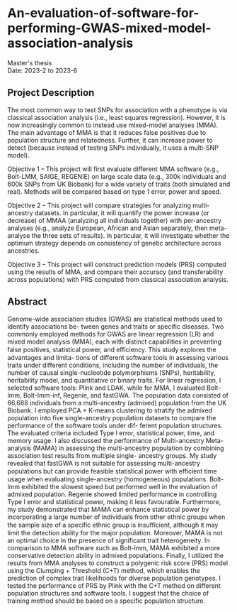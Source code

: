 # An-evaluation-of-software-for-performing-GWAS-mixed-model-association-analysis
Master's thesis   
Date: 2023-2 to 2023-6   

## Project Description
The most common way to test SNPs for association with a phenotype is via classical association analysis (i.e., least 
squares regression). However, it is now increasingly common to instead use mixed-model analyses (MMA). The main 
advantage of MMA is that it reduces false positives due to population structure and relatedness. Further, it can increase 
power to detect (because instead of testing SNPs individually, it uses a multi-SNP model).    

Objective 1 – This project will first evaluate different MMA software (e.g., Bolt-LMM, SAIGE, REGENIE) on large scale 
data (e.g., 300k individuals and 600k SNPs from UK Biobank) for a wide variety of traits (both simulated and real). 
Methods will be compared based on type 1 error, power and speed.    

Objective 2 – This project will compare strategies for analyzing multi-ancestry datasets. In particular, it will quantify the 
power increase (or decrease) of MMAA (analyzing all individuals together) with per-ancestry analyses (e.g., analyze 
European, African and Asian separately, then meta-analyse the three sets of results). In particular, it will investigate 
whether the optimum strategy depends on consistency of genetic architecture across ancestries.    

Objective 3 – This project will construct prediction models (PRS) computed using the results of MMA, and compare their 
accuracy (and transferability across populations) with PRS computed from classical association analysis.   

      
## Abstract
Genome-wide association studies (GWAS) are statistical methods used to identify associations be- tween genes and traits or specific diseases. Two commonly employed methods for GWAS are linear regression (LR) and mixed model analysis (MMA), each with distinct capabilities in preventing false positives, statistical power, and eﬀiciency. This study explores the advantages and limita- tions of different software tools in assessing various traits under different conditions, including the number of individuals, the number of causal single-nucleotide polymorphisms (SNPs), heritability, heritability model, and quantitative or binary traits. For linear regression, I selected software tools: Plink and LDAK, while for MMA, I evaluated Bolt-lmm, Bolt-lmm-inf, Regenie, and fastGWA. The population data consisted of 66,688 individuals from a multi-ancestry (admixed) population from the UK Biobank. I employed PCA + K-means clustering to stratify the admixed population into five single-ancestry population datasets to compare the performance of the software tools under dif- ferent population structures. The evaluated criteria included Type I error, statistical power, time, and memory usage. I also discussed the performance of Multi-ancestry Meta-analysis (MAMA) in assessing the multi-ancestry population by combining association test results from multiple single- ancestry groups. My study revealed that fastGWA is not suitable for assessing multi-ancestry populations but can provide feasible statistical power with eﬀicient time usage when evaluating single-ancestry (homogeneous) populations. Bolt-lmm exhibited the slowest speed but performed well in the evaluation of admixed population. Regenie showed limited performance in controlling Type I error and statistical power, making it less favourable. Furthermore, my study demonstrated that MAMA can enhance statistical power by incorporating a large number of individuals from other ethnic groups when the sample size of a specific ethnic group is insuﬀicient, although it may limit the detection ability for the major population. Moreover, MAMA is not an optimal choice in the presence of significant trait heterogeneity. In comparison to MMA software such as Bolt-lmm, MAMA exhibited a more conservative detection ability in admixed populations. Finally, I utilized the results from MMA analyses to construct a polygenic risk score (PRS) model using the Clumping + Threshold (C+T) method, which enables the prediction of complex trait likelihoods for diverse population genotypes. I tested the performance of PRS by Plink with the C+T method on different population structures and software tools. I suggest that the choice of training method should be based on a specific population structure.

